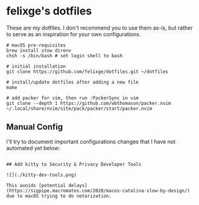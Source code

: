 # felixge's dotfiles

These are my dotfiles. I don't recommend you to use them as-is, but rather to serve as an inspiration for your own configurations.

```
# macOS pre-requisites
brew install stow direnv
chsh -s /bin/bash # set login shell to bash

# initial installation
git clone https://github.com/felixge/dotfiles.git ~/dotfiles

# install/update dotfiles after adding a new file
make

# add packer for vim, then run :PackerSync in vim
git clone --depth 1 https://github.com/wbthomason/packer.nvim ~/.local/share/nvim/site/pack/packer/start/packer.nvim

```

## Manual Config

I'll try to document important configurations changes that I have not automated yet below:

```

## Add kitty to Security & Privacy Developer Tools

![](./kitty-dev-tools.png)

This avoids [potential delays](https://sigpipe.macromates.com/2020/macos-catalina-slow-by-design/) due to macOS trying to do notarization.
